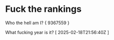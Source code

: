 # Fuck the rankings

Who the hell am I?
{ 9367559 }

What fucking year is it?
[ 2025-02-18T21:56:40Z ]

